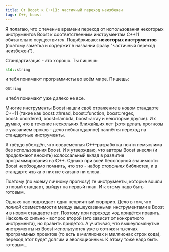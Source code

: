 ```yaml
---
title: От Boost к C++11: частичный переход неизбежен
tags: C++, boost
---
```


Я полагаю, что с течение времени переход от использования некоторых инструментов Boost к соответственным инструментам C++11 обязательно осуществится. Подчёркиваю: **некоторых инструментов** (поэтому заметка и содержит в названии фразу "частичный переход неизбежен").

Стандартизация - это хорошо. Ты пишешь:
```cpp
std::string
```
и тебя понимают программисты во всём мире. Пишешь:
```cpp
QString
```
и тебя понимают уже далеко не все.

Многие инструменты Boost нашли своё отражение в новом стандарте C++11 (такие как boost::thread, boost::function, boost::regex, boost::unordered, boost::lambda, boost::array и некоторые другие). И я думаю, что в течение нескольких ближайших лет (хотя делать прогнозы с указанием сроков - дело неблагодарное) начнётся переход на стандартные инструменты.

Я твёрдо убеждён, что современная C++-разработка почти немыслима без использования Boost. И я утверждаю, что авторы Boost внесли (и продолжают вносить) колоссальный вклад в развитие программирования на C++. Однако при всей бесспорной значимости Boost необходимо помнить, что это - набор *сторонних* библиотек, и в стандарте языка о них не сказано ни слова.

Поэтому (по моему личному прогнозу) те инструменты, которые вошли в новый стандарт, выйдут на первый план. И к этому надо быть готовым.

Однако нас поджидает один неприятный сюрприз. Дело в том, что *полной* совместимости между вышеуказанными инструментами в Boost и в новом стандарте нет. Поэтому при переходе код придётся править. Насколько сильно - вопрос второй (это зависит от конкретного инструмента), но править придётся. А учитывая, что вышеупомянутые инструменты из Boost используются уже в сотнях и тысячах программных проектов (то есть в миллионах и миллионах строк кода), переход этот будет долгим и эволюционным. К этому тоже надо быть готовым...
